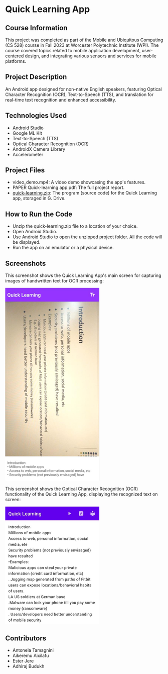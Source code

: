 # Quick Learning App

## Course Information
This project was completed as part of the Mobile and Ubiquitous Computing (CS 528) course in Fall 2023 at Worcester Polytechnic Institute (WPI). The course covered topics related to mobile application development, user-centered design, and integrating various sensors and services for mobile platforms.

## Project Description

An Android app designed for non-native English speakers, featuring Optical Character Recognition (OCR), Text-to-Speech (TTS), and translation for real-time text recognition and enhanced accessibility.

## Technologies Used

- Android Studio
- Google ML Kit
- Text-to-Speech (TTS)
- Optical Character Recognition (OCR)
- AndroidX Camera Library
- Accelerometer

## Project Files

- video_demo.mp4: A video demo showcasing the app's features.
- PAPER Quick-learning app.pdf: The full project report.
- [quick-learning.zip](https://drive.google.com/file/d/1dHbF3FQP3xHpJbtcEn4AIl_ahDpOOUgq/view?usp=sharing): The program (source code) for the Quick Learning app, storaged in G. Drive.

## How to Run the Code

- Unzip the quick-learning.zip file to a location of your choice.
- Open Android Studio.
- Use Android Studio to open the unzipped project folder. All the code will be displayed.
- Run the app on an emulator or a physical device.

## Screenshots

This screenshot shows the Quick Learning App's main screen for capturing images of handwritten text for OCR processing:

<img src="images/image-capture-quicklearningapp.jpg" width="300"/>


This screenshot shows the Optical Character Recognition (OCR) functionality of the Quick Learning App, displaying the recognized text on screen:

<img src="images/Optical Character Recognition functionality.jpg" width="300"/>

## Contributors

- Antonela Tamagnini
- Aikeremu Aixilafu
- Ester Jere
- Adhiraj Budukh

